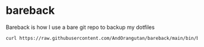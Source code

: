 # bareback
Bareback is how I use a bare git repo to backup my dotfiles

```bash
curl https://raw.githubusercontent.com/AndOrangutan/bareback/main/bin/bareback-init | bash
```
